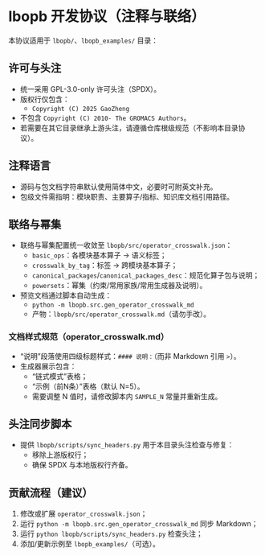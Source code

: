 # lbopb 开发协议（注释与联络）

本协议适用于 `lbopb/`、`lbopb_examples/` 目录：

## 许可与头注

- 统一采用 GPL-3.0-only 许可头注（SPDX）。
- 版权行仅包含：
  - `Copyright (C) 2025 GaoZheng`
- 不包含 `Copyright (C) 2010- The GROMACS Authors`。
- 若需要在其它目录继承上游头注，请遵循仓库根级规范（不影响本目录协议）。

## 注释语言

- 源码与包文档字符串默认使用简体中文，必要时可附英文补充。
- 包级文件需指明：模块职责、主要算子/指标、知识库文档引用路径。

## 联络与幂集

- 联络与幂集配置统一收敛至 `lbopb/src/operator_crosswalk.json`：
  - `basic_ops`：各模块基本算子 → 语义标签；
  - `crosswalk_by_tag`：标签 → 跨模块基本算子；
  - `canonical_packages`/`canonical_packages_desc`：规范化算子包与说明；
  - `powersets`：幂集（约束/常用家族/常用生成器及说明）。
- 预览文档通过脚本自动生成：
  - `python -m lbopb.src.gen_operator_crosswalk_md`
  - 产物：`lbopb/src/operator_crosswalk.md`（请勿手改）。

### 文档样式规范（operator_crosswalk.md）

- “说明”段落使用四级标题样式：`#### 说明：`（而非 Markdown 引用 `>`）。
- 生成器展示包含：
  - “链式模式”表格；
  - “示例（前N条）”表格（默认 N=5）。
  - 需要调整 N 值时，请修改脚本内 `SAMPLE_N` 常量并重新生成。

## 头注同步脚本

- 提供 `lbopb/scripts/sync_headers.py` 用于本目录头注检查与修复：
  - 移除上游版权行；
  - 确保 SPDX 与本地版权行齐备。

## 贡献流程（建议）

1. 修改或扩展 `operator_crosswalk.json`；
2. 运行 `python -m lbopb.src.gen_operator_crosswalk_md` 同步 Markdown；
3. 运行 `python lbopb/scripts/sync_headers.py` 检查头注；
4. 添加/更新示例至 `lbopb_examples/`（可选）。
